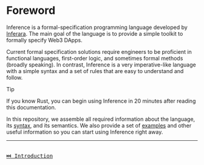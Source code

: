 # Foreword

Inference is a formal-specification programming language developed by [Inferara](https://inferara.com). The main goal of the language is to provide a simple toolkit to formally specify Web3 DApps.

Current formal specification solutions require engineers to be proficient in functional languages, first-order logic, and sometimes formal methods (broadly speaking). In contrast, Inference is a very imperative-like language with a simple syntax and a set of rules that are easy to understand and follow.

> [!TIP]
> If you know Rust, you can begin using Inference in 20 minutes after reading this documentation.

In this repository, we assemble all required information about the language, its [syntax](./lexical-structure.md), and its semantics. We also provide a set of [examples](./examples.md) and other useful information so you can start using Inference right away.

---

[<kbd><br>⏭️ Introduction<br><br></kbd>](./introduction.md)
